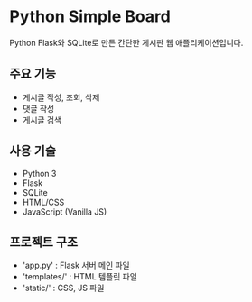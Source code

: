 # Python Simple Board
Python Flask와 SQLite로 만든 간단한 게시판 웹 애플리케이션입니다.

## 주요 기능
- 게시글 작성, 조회, 삭제
- 댓글 작성
- 게시글 검색

## 사용 기술
- Python 3
- Flask
- SQLite
- HTML/CSS
- JavaScript (Vanilla JS)

## 프로젝트 구조
- 'app.py' : Flask 서버 메인 파일
- 'templates/' : HTML 템플릿 파일
- 'static/' : CSS, JS 파일

